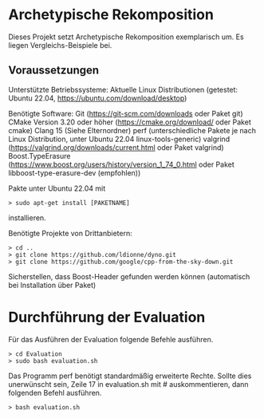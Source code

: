 # Archetypische Rekomposition

Dieses Projekt setzt Archetypische Rekomposition exemplarisch um. Es liegen Vergleichs-Beispiele bei.

## Voraussetzungen
Unterstützte Betriebssysteme:
Aktuelle Linux Distributionen (getestet: Ubuntu 22.04, https://ubuntu.com/download/desktop)

Benötigte Software:
Git (https://git-scm.com/downloads oder Paket git)
CMake Version 3.20 oder höher (https://cmake.org/download/ oder Paket cmake)
Clang 15 (Siehe Elternordner)
perf (unterschiedliche Pakete je nach Linux Distribution, unter Ubuntu 22.04 linux-tools-generic)
valgrind (https://valgrind.org/downloads/current.html oder Paket valgrind)
Boost.TypeErasure (https://www.boost.org/users/history/version_1_74_0.html oder Paket libboost-type-erasure-dev (empfohlen))

Pakte unter Ubuntu 22.04 mit
```
> sudo apt-get install [PAKETNAME]
```
installieren.

Benötigte Projekte von Drittanbietern:

```
> cd ..
> git clone https://github.com/ldionne/dyno.git
> git clone https://github.com/google/cpp-from-the-sky-down.git
```
Sicherstellen, dass Boost-Header gefunden werden können (automatisch bei Installation über Paket)

# Durchführung der Evaluation


Für das Ausführen der Evaluation folgende Befehle ausführen.
```
> cd Evaluation
> sudo bash evaluation.sh
```

Das Programm perf benötigt standardmäßig erweiterte Rechte.
Sollte dies unerwünscht sein, Zeile 17 in evaluation.sh mit # auskommentieren, dann folgenden Befehl ausführen.
```
> bash evaluation.sh
```
